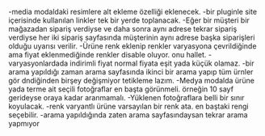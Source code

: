 -media modaldaki resimlere alt ekleme özelliği eklenecek.
-bir pluginle site içerisinde kullanılan linkler tek bir yerde toplanacak.
-Eğer bir müşteri bir mağazadan sipariş verdiyse ve daha sonra aynı adrese tekrar sipariş verdiyse
her iki sipariş sayfasında müşterinin aynı adrese başka siparişleri olduğu uyarısı verilir.
-Ürüne renk eklenip renkler varyasyona çevrildiğinde ama fiyat eklenmediğinde renkler disable oluyor. onu hallet.
-varyasyonlardada indirimli fiyat normal fiyata eşit yada küçük olamaz.
-bir arama yapıldığı zaman arama sayfasında ikinci bir arama yapıp tüm ürnler gör dndiğinden
birşey değişmiyor tetikleme lazım.
-Medya modalda ürüne yada terme ait seçili fotoğraflar en başta görünmeli. örneğin 10 sayf gerideyse oraya kadar aranmamalı.
-Yüklenen fotoğraflara belli bir sınır koyulacak.
-renk varyantlı ürüne varsayılan bir renk ata. en baştaki rengi seçebilir.
-arama yapıldığında zaten arama sayfasındaysan tekrar arama yapmıyor
